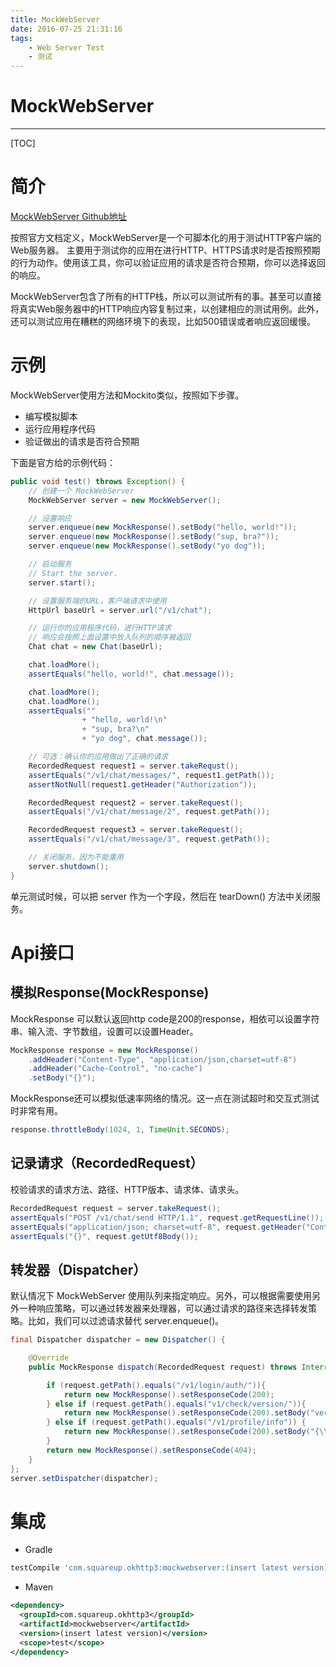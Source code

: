 ```yaml
---
title: MockWebServer
date: 2016-07-25 21:31:16
tags:
	- Web Server Test
	- 测试
---
```


# MockWebServer

- - - - -
[TOC]

# 简介

[MockWebServer Github地址](https://github.com/square/okhttp/tree/master/mockwebserver)

按照官方文档定义，MockWebServer是一个可脚本化的用于测试HTTP客户端的Web服务器。
主要用于测试你的应用在进行HTTP、HTTPS请求时是否按照预期的行为动作。使用该工具，你可以验证应用的请求是否符合预期，你可以选择返回的响应。

MockWebServer包含了所有的HTTP栈，所以可以测试所有的事。甚至可以直接将真实Web服务器中的HTTP响应内容复制过来，以创建相应的测试用例。此外，还可以测试应用在糟糕的网络环境下的表现，比如500错误或者响应返回缓慢。

# 示例

MockWebServer使用方法和Mockito类似，按照如下步骤。

- 编写模拟脚本
- 运行应用程序代码
- 验证做出的请求是否符合预期

下面是官方给的示例代码：

```java
public void test() throws Exception() {
    // 创建一个 MockWebServer
    MockWebServer server = new MockWebServer();

    // 设置响应
    server.enqueue(new MockResponse().setBody("hello, world!"));
    server.enqueue(new MockResponse().setBody("sup, bra?"));
    server.enqueue(new MockResponse().setBody("yo dog"));

    // 启动服务
    // Start the server.
    server.start();

    // 设置服务端的URL，客户端请求中使用
    HttpUrl baseUrl = server.url("/v1/chat");

    // 运行你的应用程序代码，进行HTTP请求
    // 响应会按照上面设置中放入队列的顺序被返回
    Chat chat = new Chat(baseUrl);

    chat.loadMore();
    assertEquals("hello, world!", chat.message());

    chat.loadMore();
    chat.loadMore();
    assertEquals(""
                + "hello, world!\n"
                + "sup, bra?\n"
                + "yo dog", chat.message());

    // 可选：确认你的应用做出了正确的请求
    RecordedRequest request1 = server.takeRequst();
    assertEquals("/v1/chat/messages/", request1.getPath());
    assertNotNull(request1.getHeader("Authorization"));

    RecordedRequest request2 = server.takeRequest();
    assertEquals("/v1/chat/message/2", request.getPath());

    RecordedRequest request3 = server.takeRequest();
    assertEquals("/v1/chat/message/3", request.getPath());

    // 关闭服务，因为不能重用
    server.shutdown();
}
```
单元测试时候，可以把 server 作为一个字段，然后在 tearDown() 方法中关闭服务。

# Api接口

## 模拟Response(MockResponse)
MockResponse 可以默认返回http code是200的response，相依可以设置字符串、输入流、字节数组，设置可以设置Header。

```java
MockResponse response = new MockResponse()
    .addHeader("Content-Type", "application/json,charset=utf-8")
    .addHeader("Cache-Control", "no-cache")
    .setBody("{}");
```

MockResponse还可以模拟低速率网络的情况。这一点在测试超时和交互式测试时非常有用。

```java
response.throttleBody(1024, 1, TimeUnit.SECONDS);
```

## 记录请求（RecordedRequest）
校验请求的请求方法、路径、HTTP版本、请求体、请求头。

```java
RecordedRequest request = server.takeRequest();
assertEquals("POST /v1/chat/send HTTP/1.1", request.getRequestLine());
assertEquals("application/json; charset=utf-8", request.getHeader("Content-Type"));
assertEquals("{}", request.getUtf8Body());
```

## 转发器（Dispatcher）
默认情况下 MockWebServer 使用队列来指定响应。另外，可以根据需要使用另外一种响应策略，可以通过转发器来处理器，可以通过请求的路径来选择转发策略。比如，我们可以过滤请求替代 server.enqueue()。

```java
final Dispatcher dispatcher = new Dispatcher() {

    @Override
    public MockResponse dispatch(RecordedRequest request) throws InterruptedException {

        if (request.getPath().equals("/v1/login/auth/")){
            return new MockResponse().setResponseCode(200);
        } else if (request.getPath().equals("v1/check/version/")){
            return new MockResponse().setResponseCode(200).setBody("version=9");
        } else if (request.getPath().equals("/v1/profile/info")) {
            return new MockResponse().setResponseCode(200).setBody("{\\\"info\\\":{\\\"name\":\"Lucas Albuquerque\",\"age\":\"21\",\"gender\":\"male\"}}");
        }
        return new MockResponse().setResponseCode(404);
    }
};
server.setDispatcher(dispatcher);
```

# 集成
- Gradle

```groovy
testCompile 'com.squareup.okhttp3:mockwebserver:(insert latest version)'
```

- Maven

```xml
<dependency>
  <groupId>com.squareup.okhttp3</groupId>
  <artifactId>mockwebserver</artifactId>
  <version>(insert latest version)</version>
  <scope>test</scope>
</dependency>
```



